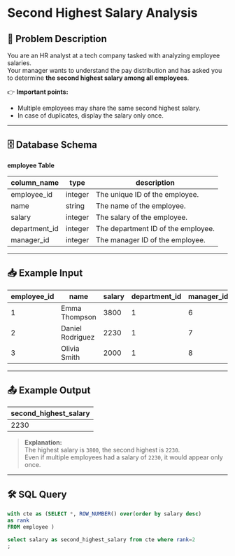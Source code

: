# Second Highest Salary Analysis

## 📄 Problem Description

You are an HR analyst at a tech company tasked with analyzing employee salaries.  
Your manager wants to understand the pay distribution and has asked you to determine **the second highest salary among all employees**.

👉 **Important points:**
- Multiple employees may share the same second highest salary.
- In case of duplicates, display the salary only once.

---

## 🗄️ Database Schema

**employee Table**

| column_name   | type     | description                         |
|---------------|----------|-------------------------------------|
| employee_id   | integer  | The unique ID of the employee.      |
| name          | string   | The name of the employee.           |
| salary        | integer  | The salary of the employee.        |
| department_id | integer  | The department ID of the employee. |
| manager_id    | integer  | The manager ID of the employee.    |

---

## 📥 Example Input

| employee_id | name             | salary | department_id | manager_id |
|-------------|------------------|--------|---------------|------------|
| 1          | Emma Thompson     | 3800   | 1             | 6          |
| 2          | Daniel Rodriguez  | 2230   | 1             | 7          |
| 3          | Olivia Smith      | 2000   | 1             | 8          |

---

## 📤 Example Output

| second_highest_salary |
|------------------------|
| 2230                 |

> **Explanation:**  
> The highest salary is `3800`, the second highest is `2230`.  
> Even if multiple employees had a salary of `2230`, it would appear only once.

---

## 🛠️ SQL Query

```sql
with cte as (SELECT *, ROW_NUMBER() over(order by salary desc)
as rank
FROM employee )

select salary as second_highest_salary from cte where rank=2
;
